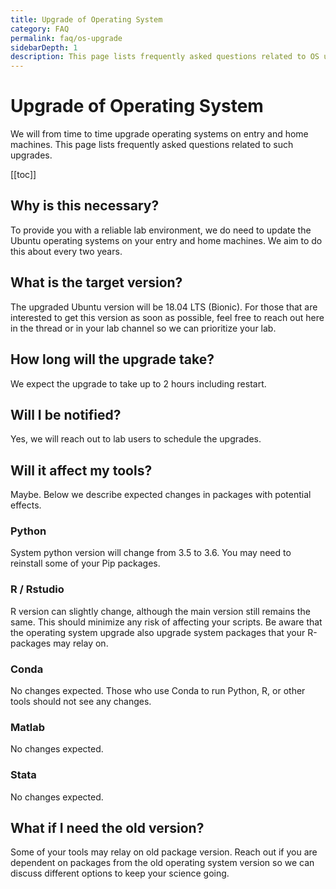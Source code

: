 ```yaml
---
title: Upgrade of Operating System
category: FAQ
permalink: faq/os-upgrade
sidebarDepth: 1
description: This page lists frequently asked questions related to OS upgrades.
---
```


# Upgrade of Operating System

We will from time to time upgrade operating systems on entry and home machines. This page lists frequently asked questions related to such upgrades.



[[toc]]

## Why is this necessary? 

To provide you with a reliable lab environment, we do need to update the Ubuntu operating systems on your entry and home machines. We aim to do this about every two years. 

## What is the target version?

The upgraded Ubuntu version will be 18.04 LTS (Bionic). For those that are interested to get this version as soon as possible, feel free to reach out here in the thread or in your lab channel so we can prioritize your lab.

## How long will the upgrade take?

We expect the upgrade to take up to 2 hours including restart.

## Will I be notified? 

Yes, we will reach out to lab users to schedule the upgrades.

## Will it affect my tools?

Maybe. Below we describe expected changes in packages with potential effects.

### Python

System python version will change from 3.5 to 3.6. You may need to reinstall some of your Pip packages.

### R / Rstudio

R version can slightly change, although the main version still remains the same. This should minimize any risk of affecting your scripts. Be aware that the operating system upgrade also upgrade system packages that your R-packages may relay on.

### Conda

No changes expected. Those who use Conda to run Python, R, or other tools should not see any changes.

### Matlab

No changes expected.

### Stata

No changes expected.

## What if I need the old version? 

Some of your tools may relay on old package version. Reach out if you are dependent on packages from the old operating system version so we can discuss different options to keep your science going.



